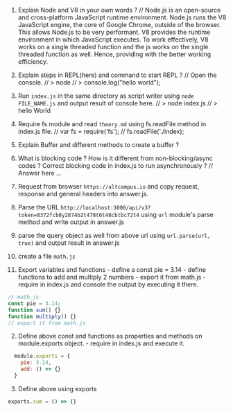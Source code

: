 1. Explain Node and V8 in your own words ? 
// Node.js is an open-source and cross-platform JavaScript runtime environment. Node.js runs the V8 JavaScript engine, the core of Google Chrome, outside of the browser. This allows Node.js to be very performant.
V8 provides the runtime environment in which JavaScript executes. To work effectively, V8 works on a single threaded function and the js works on the single threaded function as well. Hence, providing with the better working efficiency.

2. Explain steps in REPL(here) and command to start REPL ?
// Open the console.
// > node
// > console.log("hello world");

3. Run `index.js` in the same directory as script writer using `node FILE_NAME.js` and output result of console here.
// > node index.js
// > hello World

4. Require fs module and read `theory.md` using fs.readFile method in index.js file.
// var fs = require('fs');
// fs.readFile('./index);
5. Explain Buffer and different methods to create a buffer ?

6. What is blocking code ? How is it different from non-blocking/async codes ? Correct blocking code in index.js to run asynchronously ?
// Answer here ...

7. Request from browser `https://altcampus.io` and copy request, response and general headers into answer.js.

8. Parse the URL `http://localhost:3000/api/v3?token=8372fcb8y2874b2t478t6t48cbtbc72t4` using `url` module's parse method and write output in answer.js

9. parse the query object as well from above url using `url.parse(url, true)` and output result in answer.js

10. create a file `math.js`
  1. Export variables and functions
    - define a const pie = 3.14
    - define functions to add and multiply 2 numbers
    - export it from math.js
    - require in index.js and console the output by executing it there.
```js
// math.js
const pie = 3.14;
function sum() {}
function multiply() {}
// export it from math.js
```

  2. Define above const and functions as properties and methods on module.exports object.
    - require in index.js and execute it.

```js
  module.exports = {
    pie: 3.14,
    add: () => {}
  }
```
  3. Define above using exports 

```js
exports.sum = () => {}
```

